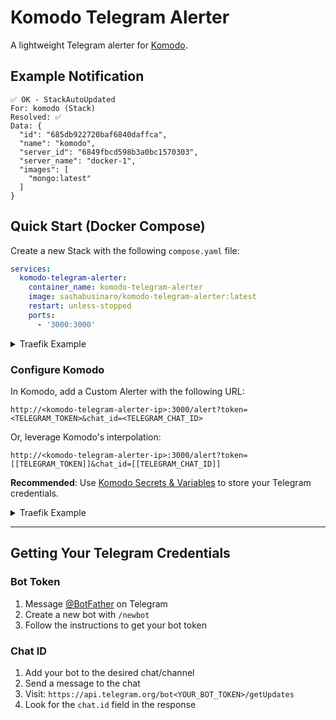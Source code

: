 # Komodo Telegram Alerter

A lightweight Telegram alerter for [Komodo](https://komododev.io/).

## Example Notification

```
✅ OK - StackAutoUpdated
For: komodo (Stack)
Resolved: ✅
Data: {
  "id": "685db922720baf6840daffca",
  "name": "komodo",
  "server_id": "6849fbcd598b3a0bc1570303",
  "server_name": "docker-1",
  "images": [
    "mongo:latest"
  ]
}
```

## Quick Start (Docker Compose)

Create a new Stack with the following `compose.yaml` file:

```yaml
services:
  komodo-telegram-alerter:
    container_name: komodo-telegram-alerter
    image: sashabusinaro/komodo-telegram-alerter:latest
    restart: unless-stopped
    ports:
      - '3000:3000'
```

<details>
<summary>Traefik Example</summary>

```yaml
services:
  komodo-telegram-alerter:
    container_name: komodo-telegram-alerter
    image: sashabusinaro/komodo-telegram-alerter:latest
    restart: unless-stopped
    # ports:
    #   - '3000:3000'
    networks:
      - proxy
    labels:
      traefik.enable: 'true'
      traefik.docker.network: proxy
      traefik.http.routers.komodo-telegram-alerter.entrypoints: websecure
      traefik.http.routers.komodo-telegram-alerter.rule: Host(`komodo-telegram-alerter.${DOMAIN}`)
      traefik.http.routers.komodo-telegram-alerter.tls: 'true'
      traefik.http.routers.komodo-telegram-alerter.tls.certresolver: cloudflare
      traefik.http.services.komodo-telegram-alerter.loadbalancer.server.port: '3000'

networks:
  proxy:
    external: true
```

</details>

### Configure Komodo

In Komodo, add a Custom Alerter with the following URL:

`http://<komodo-telegram-alerter-ip>:3000/alert?token=<TELEGRAM_TOKEN>&chat_id=<TELEGRAM_CHAT_ID>`

Or, leverage Komodo's interpolation:

`http://<komodo-telegram-alerter-ip>:3000/alert?token=[[TELEGRAM_TOKEN]]&chat_id=[[TELEGRAM_CHAT_ID]]`

**Recommended**: Use [Komodo Secrets & Variables](https://docs.komododev.io/configuration/secrets/) to store your Telegram credentials.

<details>
<summary>Traefik Example</summary>

`https://komodo-telegram-alerter.[[DOMAIN]]/alert?token=[[TELEGRAM_TOKEN]]&chat_id=[[TELEGRAM_CHAT_ID]]`

</details>

---

## Getting Your Telegram Credentials

### Bot Token
1. Message [@BotFather](https://t.me/botfather) on Telegram
2. Create a new bot with `/newbot`
3. Follow the instructions to get your bot token

### Chat ID
1. Add your bot to the desired chat/channel
2. Send a message to the chat
3. Visit: `https://api.telegram.org/bot<YOUR_BOT_TOKEN>/getUpdates`
4. Look for the `chat.id` field in the response
